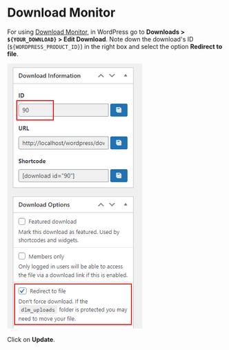 # Download Monitor

For using [Download Monitor](https://wordpress.org/plugins/download-monitor/), in WordPress go to __Downloads > `${YOUR_DOWNLOAD}` > Edit Download__. Note down the download's ID (`${WORDPRESS_PRODUCT_ID}`) in the right box and select the option __Redirect to file__.

![download-monitor.png](download-monitor.png)

Click on __Update__.

